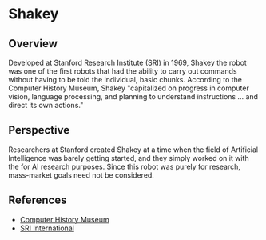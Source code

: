 # Shakey

## Overview
Developed at Stanford Research Institute (SRI) in 1969, Shakey the robot was one of the first robots that had the ability to carry out commands without having to be told the individual, basic chunks. According to the Computer History Museum, Shakey "capitalized on progress in computer vision, language processing, and planning to understand instructions ... and direct its own actions."

## Perspective
Researchers at Stanford created Shakey at a time when the field of Artificial Intelligence was barely getting started, and they simply worked on it with the for AI research purposes. Since this robot was purely for research, mass-market goals need not be considered.


## References
- [Computer History Museum](http://www.computerhistory.org)
- [SRI International](https://www.sri.com/work/timeline-innovation/timeline.php?timeline=computing-digital#!&innovation=shakey-the-robot)
